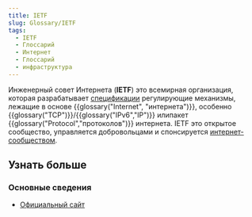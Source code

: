 ```yaml
---
title: IETF
slug: Glossary/IETF
tags:
  - IETF
  - Глоссарий
  - Интернет
  - Глоссарий
  - инфраструктура
---
```


Инженерный совет Интернета (**IETF**) это всемирная организация, которая разрабатывает [спецификации](/ru/docs/Glossary/Specification) регулирующие механизмы, лежащие в основе {{glossary("Internet", "интернета")}}, особенно {{glossary("TCP")}}/{{glossary("IPv6","IP")}} илипакет {{glossary("Protocol","протоколов")}} интернета. IETF это открытое сообщество, управляется добровольцами и спонсируется [интернет-сообществом](https://www.internetsociety.org/).

## Узнать больше

### Основные сведения

- [Официальный сайт](https://www.ietf.org/)
